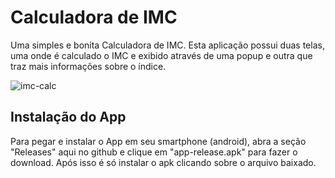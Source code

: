 # Calculadora de IMC

Uma simples e bonita Calculadora de IMC.
Esta aplicação possui duas telas, uma onde é calculado o IMC e exibido através de uma popup e outra que traz mais informações sobre o índice.

![imc-calc](https://user-images.githubusercontent.com/94877176/159943910-17316303-9f70-4a70-bec5-fdb77aa12693.png)

## Instalação do App

Para pegar e instalar o App em seu smartphone (android), abra a seção "Releases" aqui no github e clique em "app-release.apk" para fazer o download.
Após isso é só instalar o apk clicando sobre o arquivo baixado.
